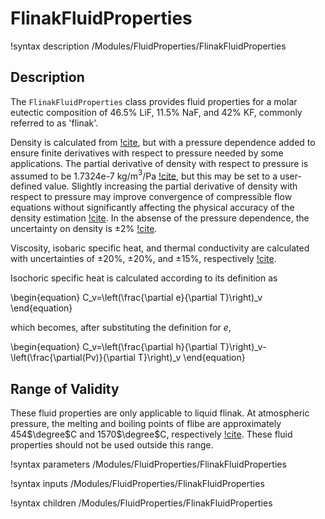 # FlinakFluidProperties

!syntax description /Modules/FluidProperties/FlinakFluidProperties

## Description

The `FlinakFluidProperties` class provides fluid properties for
a molar eutectic composition of 46.5% LiF, 11.5% NaF, and 42% KF,
commonly referred to as 'flinak'.

Density is calculated from [!cite](richard), but with a pressure dependence
added to ensure finite derivatives with respect to pressure needed by some
applications. The partial derivative of density with respect to pressure is
assumed to be 1.7324e-7 kg/m$^3$/Pa [!cite](richard), but this may be set to
a user-defined value. Slightly increasing the partial derivative of density
with respect to pressure may improve convergence of compressible flow equations
without significantly affecting the physical accuracy of the density estimation
[!cite](scarlat). In the absense of the pressure dependence, the uncertainty
on density is $\pm$2% [!cite](richard).

Viscosity, isobaric specific heat, and thermal conductivity are calculated
with uncertainties of $\pm$20%, $\pm$20%, and $\pm$15%, respectively
[!cite](richard).

Isochoric specific heat is calculated according to its definition as

\begin{equation}
C_v=\left(\frac{\partial e}{\partial T}\right)_v
\end{equation}

which becomes, after substituting the definition for $e$,

\begin{equation}
C_v=\left(\frac{\partial h}{\partial T}\right)_v-\left(\frac{\partial(Pv)}{\partial T}\right)_v
\end{equation}

## Range of Validity

These fluid properties are only applicable to liquid flinak. At atmospheric
pressure, the melting and boiling points of flibe are approximately 454$\degree$C
and 1570$\degree$C, respectively [!cite](richard). These fluid properties should
not be used outside this range.

!syntax parameters /Modules/FluidProperties/FlinakFluidProperties

!syntax inputs /Modules/FluidProperties/FlinakFluidProperties

!syntax children /Modules/FluidProperties/FlinakFluidProperties
